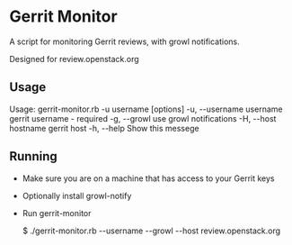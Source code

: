 # Gerrit Monitor

A script for monitoring Gerrit reviews, with growl notifications.

Designed for review.openstack.org

## Usage

Usage: gerrit-monitor.rb -u username [options]
    -u, --username username          gerrit username - required
    -g, --growl                      use growl notifications
    -H, --host hostname              gerrit host
    -h, --help                       Show this messege

## Running

   * Make sure you are on a machine that has access to your Gerrit keys
   
   * Optionally install growl-notify

   * Run gerrit-monitor

        $ ./gerrit-monitor.rb --username <gerrit-username> --growl --host review.openstack.org
